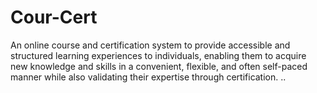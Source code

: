 # Cour-Cert
 An online course and certification system to provide accessible and structured learning experiences to individuals, enabling them to acquire new knowledge and skills in a convenient, flexible, and often self-paced manner while also validating their expertise through certification.
..